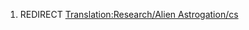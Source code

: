 1.  REDIRECT [Translation:Research/Alien
    Astrogation/cs](Translation:Research/Alien_Astrogation/cs "wikilink")